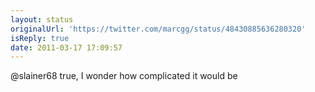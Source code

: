 ```yaml
---
layout: status
originalUrl: 'https://twitter.com/marcgg/status/48430885636280320'
isReply: true
date: 2011-03-17 17:09:57
---
```


@slainer68 true, I wonder how complicated it would be
